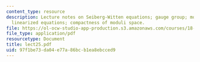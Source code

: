 ```yaml
---
content_type: resource
description: Lecture notes on Seiberg-Witten equations; gauge group; moduli space;
  linearized equations; compactness of moduli space.
file: https://ol-ocw-studio-app-production.s3.amazonaws.com/courses/18-966-geometry-of-manifolds-spring-2007/97f1be73da04e77a86bcb1ea8ebcced9_lect25.pdf
file_type: application/pdf
resourcetype: Document
title: lect25.pdf
uid: 97f1be73-da04-e77a-86bc-b1ea8ebcced9
---
```


